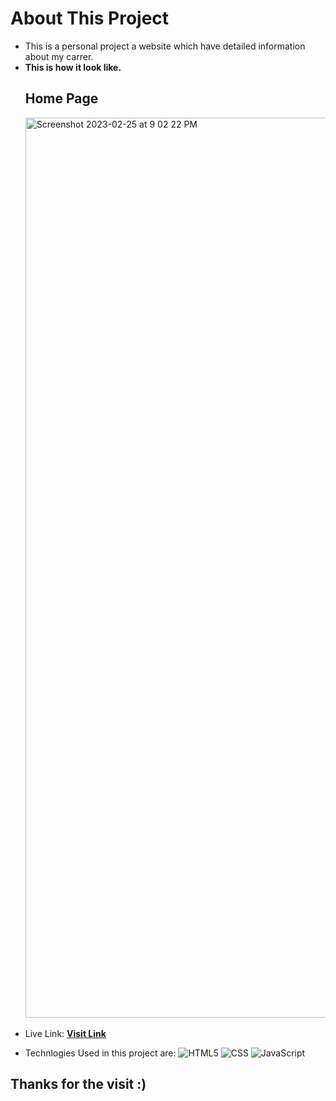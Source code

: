 # About This Project
<ul>
<li>This is a personal project a website which have detailed information about my carrer.</li>
<li><b>This is how it look like.</b></li>
  <h2>Home Page </h2>
  
  <img width="1440" alt="Screenshot 2023-02-25 at 9 02 22 PM" src="https://user-images.githubusercontent.com/58801238/221365769-da0b7b26-9fdd-4edd-b745-2b9f4bb45e05.png">
  <br> <br>
<li>Live Link: <a href = "https://tinyurl.com/yashwanth-website" target = "_blank"><b>Visit Link</b></a></li>

</ul>

- Technlogies Used in this project are: 
![HTML5](https://img.shields.io/badge/-HTML5-333333?style=flat&logo=HTML5)
![CSS](https://img.shields.io/badge/-CSS-333333?style=flat&logo=CSS3&logoColor=1572B6)
![JavaScript](https://img.shields.io/badge/-JavaScript-333333?style=flat&logo=javascript)

<h2>Thanks for the visit :)</h2>
